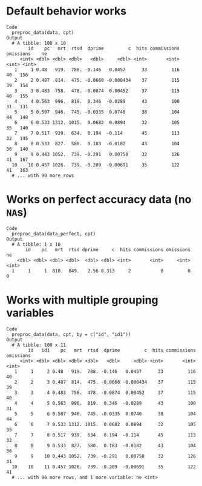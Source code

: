 # Default behavior works

    Code
      preproc_data(data, cpt)
    Output
      # A tibble: 100 x 10
            id    pc   mrt  rtsd  dprime         c  hits commissions omissions    ne
         <int> <dbl> <dbl> <dbl>   <dbl>     <dbl> <int>       <int>     <int> <int>
       1     1 0.48   919.  788. -0.146   0.0457      33         116        40   156
       2     2 0.487  814.  475. -0.0660 -0.000434    37         115        39   154
       3     3 0.483  758.  478. -0.0874  0.00452     37         115        40   155
       4     4 0.563  996.  819.  0.346  -0.0289      43         100        31   131
       5     5 0.507  946.  745. -0.0335  0.0740      38         104        44   148
       6     6 0.533 1312. 1015.  0.0682  0.0894      32         105        35   140
       7     7 0.517  939.  634.  0.194  -0.114       45         113        32   145
       8     8 0.533  827.  580.  0.183  -0.0182      43         104        36   140
       9     9 0.443 1052.  739. -0.291   0.00758     32         126        41   167
      10    10 0.457 1026.  739. -0.209  -0.00691     35         122        41   163
      # ... with 90 more rows

# Works on perfect accuracy data (no `NA`s)

    Code
      preproc_data(data_perfect, cpt)
    Output
      # A tibble: 1 x 10
           id    pc   mrt  rtsd dprime     c  hits commissions omissions    ne
        <dbl> <dbl> <dbl> <dbl>  <dbl> <dbl> <int>       <int>     <int> <int>
      1     1     1  810.  849.   2.56 0.313     2           0         0     0

# Works with multiple grouping variables

    Code
      preproc_data(data, cpt, by = c("id", "id1"))
    Output
      # A tibble: 100 x 11
            id   id1    pc   mrt  rtsd  dprime         c  hits commissions omissions
         <int> <dbl> <dbl> <dbl> <dbl>   <dbl>     <dbl> <int>       <int>     <int>
       1     1     2 0.48   919.  788. -0.146   0.0457      33         116        40
       2     2     3 0.487  814.  475. -0.0660 -0.000434    37         115        39
       3     3     4 0.483  758.  478. -0.0874  0.00452     37         115        40
       4     4     5 0.563  996.  819.  0.346  -0.0289      43         100        31
       5     5     6 0.507  946.  745. -0.0335  0.0740      38         104        44
       6     6     7 0.533 1312. 1015.  0.0682  0.0894      32         105        35
       7     7     8 0.517  939.  634.  0.194  -0.114       45         113        32
       8     8     9 0.533  827.  580.  0.183  -0.0182      43         104        36
       9     9    10 0.443 1052.  739. -0.291   0.00758     32         126        41
      10    10    11 0.457 1026.  739. -0.209  -0.00691     35         122        41
      # ... with 90 more rows, and 1 more variable: ne <int>


